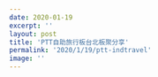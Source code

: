 ```yaml
---
date: 2020-01-19
excerpt: ''
layout: post
title: 'PTT自助旅行板台北板聚分享'
permalink: '2020/1/19/ptt-indtravel'
image: ''
---
```

